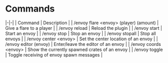 # Commands


|-|-|
| Command | Description |
| /envoy flare \<envoy> (player) (amount) | Give a flare to a player |
| /envoy reload | Reload the plugin |
| /envoy start | Start an envoy |
| /envoy stop | Stop an envoy |
| /envoy stopall | Stop all envoys |
| /envoy center \<envoy> | Set the center location of an envoy |
| /envoy editor (envoy) | Enter/leave the editor of an envoy |
| /envoy coords \<envoy> | Show the currently spawned crates of an envoy |
| /envoy toggle | Toggle receiving of envoy spawn messages |